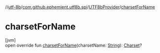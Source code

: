 //[utf-8b](../../../index.md)/[com.github.ephemient.utf8b.spi](../index.md)/[UTF8bProvider](index.md)/[charsetForName](charset-for-name.md)

# charsetForName

[jvm]\
open override fun [charsetForName](charset-for-name.md)(charsetName: [String](https://kotlinlang.org/api/latest/jvm/stdlib/kotlin/-string/index.html)): [Charset](https://docs.oracle.com/javase/8/docs/api/java/nio/charset/Charset.html)?
